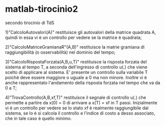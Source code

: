 # matlab-tirocinio2
secondo tirocinio di TdS

1)"CalcoloAutovalori(A)" restituisce gli autovalori della matrice quadrata A, quindi in essa vi è un controllo per vedere se la matrice è quadrata;

2)"CalcoloMatriceGramianaR"(A,B)" restituisce la matrie gramiana di raggiungibilità (o osservabilità) nel dominio del tempo;

3)"CalcoloRispostaForzata(A,B,u,T)" restituisce la risposta forzata del sistema al tempo T, a seconda dell'ingresso di controllo u(.) che viene scelto di applicare al sistema. E' presente un controllo sulla variabile T poichè deve essere maggiore o uguale a 0 ma non minore. Inoltre vi è anche rappresentato l'andamento della risposta forzata nel tempo che va da 0 a T;

4)"TrovaControllo(A,B,xf,T)" restituisce il segnale di controllo u(.) che permette a partire da x(0) = 0 di arrivare a x(T) = xf in T passi. Inizialmente vi è un controllo per vedere se lo stato xf è realmente raggiungibile dal sistema, se lo è si calcola il controllo e l'indice di costo a desso associato, che in tale caso è quello minimo.

